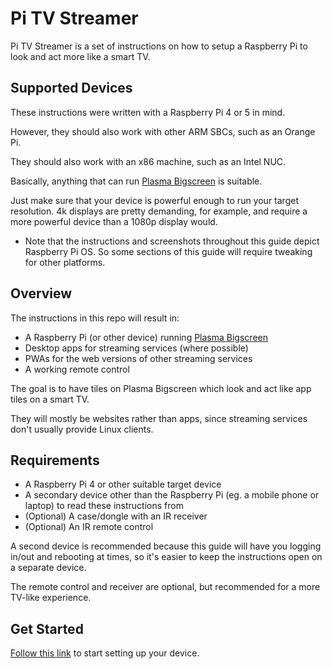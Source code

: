 # Pi TV Streamer

Pi TV Streamer is a set of instructions on how to setup a Raspberry Pi to look and act more like a smart TV.

## Supported Devices

These instructions were written with a Raspberry Pi 4 or 5 in mind.

However, they should also work with other ARM SBCs, such as an Orange Pi.

They should also work with an x86 machine, such as an Intel NUC.

Basically, anything that can run [Plasma Bigscreen](https://plasma-bigscreen.org) is suitable.

Just make sure that your device is powerful enough to run your target resolution. 4k displays are pretty demanding, for example, and require a more powerful device than a 1080p display would.

* Note that the instructions and screenshots throughout this guide depict Raspberry Pi OS. So some sections of this guide will require tweaking for other platforms.

## Overview

The instructions in this repo will result in:

- A Raspberry Pi (or other device) running [Plasma Bigscreen](https://plasma-bigscreen.org)
- Desktop apps for streaming services (where possible)
- PWAs for the web versions of other streaming services
- A working remote control

The goal is to have tiles on Plasma Bigscreen which look and act like app tiles on a smart TV.

They will mostly be websites rather than apps, since streaming services don't usually provide Linux clients.

## Requirements

- A Raspberry Pi 4 or other suitable target device
- A secondary device other than the Raspberry Pi (eg. a mobile phone or laptop) to read these instructions from
- (Optional) A case/dongle with an IR receiver
- (Optional) An IR remote control

A second device is recommended because this guide will have you logging in/out and rebooting at times, so it's easier to keep the instructions open on a separate device.

The remote control and receiver are optional, but recommended for a more TV-like experience.

## Get Started

[Follow this link](install/README.md) to start setting up your device.